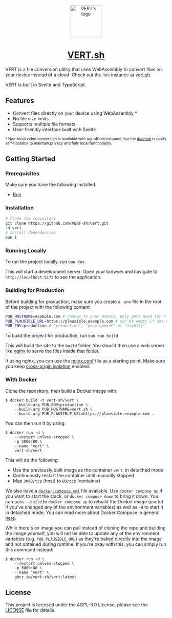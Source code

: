 <p align="center">
  <img src="https://github.com/user-attachments/assets/bf441748-0ec5-4c8a-b3e5-11301ee3f0bd" alt="VERT's logo" height="100">
</p>
<h1 align="center"><a href="https://vert.sh">VERT.sh</a></h1>

VERT is a file conversion utility that uses WebAssembly to convert files on your device instead of a cloud. Check out the live instance at [vert.sh](https://vert.sh).

VERT is built in Svelte and TypeScript.

## Features

- Convert files directly on your device using WebAssembly *
- No file size limits
- Supports multiple file formats
- User-friendly interface built with Svelte

<sup>* Non-local video conversion is available with our official instance, but the [daemon](https://github.com/VERT-sh/vertd) is easily self-hostable to maintain privacy and fully local functionality.</sup>

## Getting Started

### Prerequisites

Make sure you have the following installed:

- [Bun](https://bun.sh/)

### Installation
```sh
# Clone the repository
git clone https://github.com/VERT-sh/vert.git
cd vert
# Install dependencies
bun i
```

### Running Locally

To run the project locally, run `bun dev`.

This will start a development server. Open your browser and navigate to `http://localhost:5173` to see the application.

### Building for Production

Before building for production, make sure you create a `.env` file in the root of the project with the following content:

```sh
PUB_HOSTNAME=example.com # change to your domain, only gets used for Plausible (for now)
PUB_PLAUSIBLE_URL=https://plausible.example.com # can be empty if not using Plausible
PUB_ENV=production # "production", "development" or "nightly"
```

To build the project for production, run `bun run build`

This will build the site to the `build` folder. You should then use a web server like [nginx](https://nginx.org) to serve the files inside that folder.

If using nginx, you can use the [nginx.conf](./nginx.conf) file as a starting point. Make sure you keep [cross-origin isolation](https://web.dev/articles/cross-origin-isolation-guide) enabled.

### With Docker

Clone the repository, then build a Docker image with:
```shell
$ docker build -t vert-sh/vert \
	--build-arg PUB_ENV=production \
	--build-arg PUB_HOSTNAME=vert.sh \
	--build-arg PUB_PLAUSIBLE_URL=https://plausible.example.com .
```

You can then run it by using:
```shell
$ docker run -d \
	--restart unless-stopped \
	-p 3000:80 \
	--name "vert" \
	vert-sh/vert
```

This will do the following:
- Use the previously built image as the container `vert`, in detached mode
- Continuously restart the container until manually stopped
- Map `3000/tcp` (host) to `80/tcp` (container)

We also have a [`docker-compose.yml`](./docker-compose.yml) file available. Use `docker compose up` if you want to start the stack, or `docker compose down` to bring it down. You can pass `--build` to `docker compose up` to rebuild the Docker image (useful if you've changed any of the environment variables) as well as `-d` to start it in detached mode. You can read more about Docker Compose in general [here](https://docs.docker.com/compose/intro/compose-application-model/).

While there's an image you can pull instead of cloning the repo and building the image yourself, you will not be able to update any of the environment variables (e.g. `PUB_PLAUSIBLE_URL`) as they're baked directly into the image and not obtained during runtime. If you're okay with this, you can simply run this command instead:
```shell
$ docker run -d \
	--restart unless-stopped \
	-p 3000:80 \
	--name "vert" \
	ghcr.io/vert-sh/vert:latest
```

## License

This project is licensed under the AGPL-3.0 License, please see the [LICENSE](LICENSE) file for details.
